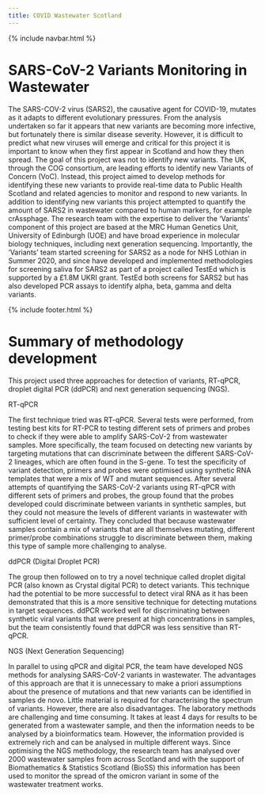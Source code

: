 ```yaml
---
title: COVID Wastewater Scotland
---
```

{% include navbar.html %} 

# SARS-CoV-2 Variants Monitoring in Wastewater

The SARS-COV-2 virus (SARS2), the causative agent for COVID-19, mutates as it adapts to different evolutionary pressures. 
From the analysis undertaken so far it appears that new variants are becoming more infective, but fortunately there is 
similar disease severity. However, it is difficult to predict what new viruses will emerge and critical for this project 
it is important to know when they first appear in Scotland and how they then spread. The goal of this project was not to 
identify new variants. The UK, through the COG consortium, are leading efforts to identify new Variants of Concern (VoC). 
Instead, this project aimed to develop methods for identifying these new variants to provide real-time data to Public Health 
Scotland and related agencies to monitor and respond to new variants. 
In addition to identifying new variants this project attempted to quantify the amount of SARS2 in wastewater compared to human markers, for example crAssphage. 
The research team with the expertise to deliver the ‘Variants’ component of this project are based at the MRC Human Genetics Unit, 
University of Edinburgh (UOE) and have broad experience in molecular biology techniques, including next generation 
sequencing. Importantly, the ‘Variants’ team started screening for SARS2 as a node for NHS Lothian in Summer 2020, and 
since have developed and implemented methodologies for screening saliva for SARS2 as part of a project called TestEd which 
is supported by a £1.8M UKRI grant. TestEd both screens for SARS2 but has also developed PCR assays to identify alpha, 
beta, gamma and delta variants.


{% include footer.html %} 

# Summary of methodology development

This project used three approaches for detection of variants, RT-qPCR, droplet digital PCR (ddPCR) and next generation sequencing (NGS). 

RT-qPCR

The first technique tried was RT-qPCR. Several tests were performed, from testing best kits for RT-PCR to testing different sets of primers and probes to check if they were able to amplify SARS-CoV-2 from wastewater samples. 
More specifically, the team focused on detecting new variants by targeting mutations that can discriminate between the different SARS-CoV-2 lineages, which are often found in the S-gene.
To test the specificity of variant detection, primers and probes were optimised using synthetic RNA templates that were a mix of WT and mutant sequences.
After several attempts of quantifying the SARS-CoV-2 variants using RT-qPCR with different sets of primers and probes, the group found that the probes developed could discriminate between variants in synthetic samples, but they could not measure the levels of different variants in wastewater with sufficient level of certainty. They concluded that because wastewater samples contain a mix of variants that are all themselves mutating, different primer/probe combinations struggle to discriminate between them, making this type of sample more challenging to analyse. 

ddPCR (Digital Droplet PCR)

The group then followed on to try a novel technique called droplet digital PCR (also known as Crystal digital PCR) to detect variants. This technique had the potential to be more successful to detect viral RNA as it has been demonstrated that this is a more sensitive technique for detecting mutations in target sequences.
ddPCR worked well for discriminating between synthetic viral variants that were present at high concentrations in samples, but the team consistently found that ddPCR was less sensitive than RT-qPCR. 

NGS (Next Generation Sequencing)

In parallel to using qPCR and digital PCR, the team have developed NGS methods for analysing SARS-CoV-2 variants in wastewater. The advantages of this approach are that it is unnecessary to make a priori assumptions about the presence of mutations and that new variants can be identified in samples de novo. Little material is required for characterising the spectrum of variants. However, there are also disadvantages. The laboratory methods are challenging and time consuming. It takes at least 4 days for results to be generated from a wastewater sample, and then the information needs to be analysed by a bioinformatics team. However, the information provided is extremely rich and can be analysed in multiple different ways.
Since optimising the NGS methodology, the research team has analysed over 2000 wastewater samples from across Scotland and with the support of Biomathematics & Statistics Scotland (BioSS) this information has been used to monitor the spread of the omicron variant in some of the  wastewater treatment works. 


